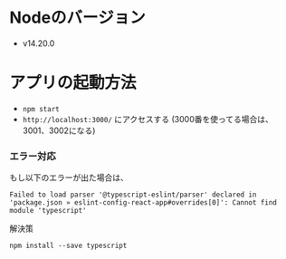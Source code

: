 # Nodeのバージョン
- v14.20.0

# アプリの起動方法
- `npm start`
- `http://localhost:3000/` にアクセスする (3000番を使ってる場合は、3001、3002になる)


### エラー対応

もし以下のエラーが出た場合は、

```
Failed to load parser '@typescript-eslint/parser' declared in 'package.json » eslint-config-react-app#overrides[0]': Cannot find module 'typescript'
```

解決策

```
npm install --save typescript
```
